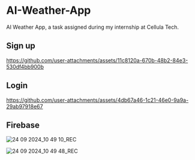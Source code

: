 # AI-Weather-App

AI Weather App, a task assigned during my internship at Cellula Tech.

## Sign up

https://github.com/user-attachments/assets/11c8120a-670b-48b2-84e3-530df4bb900b

## Login

https://github.com/user-attachments/assets/4db67a46-1c21-46e0-9a9a-29ab97918e67


## Firebase
![24 09 2024_10 49 10_REC](https://github.com/user-attachments/assets/41ba6923-9845-4421-ba7a-2bf0bac6ed77)

![24 09 2024_10 49 48_REC](https://github.com/user-attachments/assets/15b0d5bd-b4a7-4fe9-bf9a-700d5d00e720)
